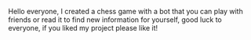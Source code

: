 Hello everyone, I created a chess game with a bot that you can play with friends or read it to find new information for yourself, good luck to everyone, if you liked my project please like it!

